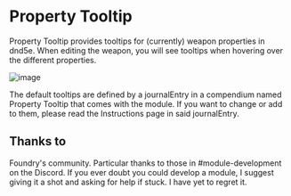 # Property Tooltip

Property Tooltip provides tooltips for (currently) weapon properties in dnd5e. When editing the weapon, you will see tooltips when hovering over the different properties.

![image](https://user-images.githubusercontent.com/39592771/232679143-9917a85d-c461-4892-bd26-27ba57cbc4d7.png)

The default tooltips are defined by a journalEntry in a compendium named Property Tooltip that comes with the module. If you want to change or add to them, please read the Instructions page in said journalEntry.

## Thanks to
Foundry's community. Particular thanks to those in #module-development on the Discord. If you ever doubt you could develop a module, I suggest giving it a shot and asking for help if stuck. I have yet to regret it.
